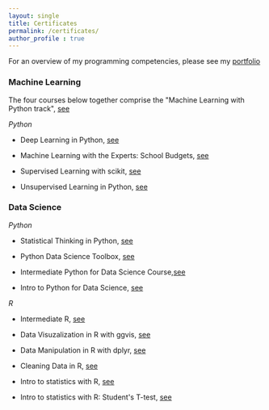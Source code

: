 ```yaml
---
layout: single
title: Certificates
permalink: /certificates/
author_profile : true
---
```

For an overview of my programming competencies, please see my [portfolio](https://github.com/Thijsq/Datacamp/raw/master/Programming%20Portfolio.pdf)

### Machine Learning
The four courses below together comprise the "Machine Learning with Python track", [see](https://github.com/Thijsq/Datacamp/raw/master/Machine%20Learning%20with%20Python%20Track.pdf) 


*Python*
+ Deep Learning in Python, [see](https://github.com/Thijsq/Datacamp/raw/master/deep%20learning%20in%20Python.pdf)

+ Machine Learning with the Experts: School Budgets, [see](https://github.com/Thijsq/Datacamp/raw/master/Machine%20Learning%20with%20the%20experts:%20School%20budgets.pdf)

+ Supervised Learning with scikit, [see](https://github.com/Thijsq/Datacamp/raw/master/Supervised%20learning%20with%20scikit.pdf)

+ Unsupervised Learning in Python, [see](https://github.com/Thijsq/Datacamp/raw/master/Unsupervised%20Learning%20in%20Python.pdf)

### Data Science

*Python*

+ Statistical Thinking in Python, [see](https://github.com/Thijsq/Datacamp/raw/master/Statistical%20Thinking%20in%20Python%20(Part%201).pdf)

+ Python Data Science Toolbox, [see](https://github.com/Thijsq/Datacamp/raw/master/Python%20Data%20Science%20Toolbox%20(Part%201).pdf)

+ Intermediate Python for Data Science Course,[see](https://github.com/Thijsq/Datacamp/raw/master/Intermediate%20Python.pdf)

+ Intro to Python for Data Science, [see](https://github.com/Thijsq/Datacamp/raw/master/Intro%20Python%20for%20Data%20Science.pdf)

*R*

+ Intermediate R, [see](https://github.com/Thijsq/Datacamp/raw/master/Intermediate%20R.pdf)

+ Data Visuzalization in R with ggvis, [see](https://github.com/Thijsq/Datacamp/raw/master/Data%20Visualization%20in%20R%20with%20ggvis.pdf)

+ Data Manipulation in R with dplyr, [see](https://github.com/Thijsq/Datacamp/raw/master/Data%20Manipulation%20in%20R%20with%20dplyr.pdf)

+ Cleaning Data in R, [see](https://github.com/Thijsq/Datacamp/raw/master/Cleaning%20data%20in%20R.pdf)

+ Intro to statistics with R, [see](https://github.com/Thijsq/Datacamp/raw/master/Intro%20to%20statistics%20with%20R.pdf)

+ Intro to statistics with R: Student's T-test, [see](https://github.com/Thijsq/Datacamp/raw/master/Intro%20R%20statistiscs%20students%20ttest.pdf)
